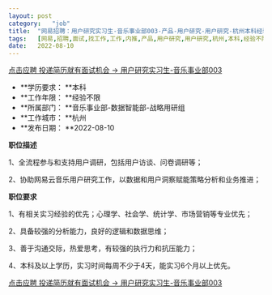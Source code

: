```yaml
---
layout:	post
category:	"job"
title:	"网易招聘：用户研究实习生-音乐事业部003-产品-用户研究-用户研究-杭州本科经验不限"
tags:	[网易,招聘,面试,找工作,工作,内推,产品,用户研究,用户研究,杭州,本科,经验不限]
date:	2022-08-10
---
```


[点击应聘 投递简历就有面试机会 ->  用户研究实习生-音乐事业部003](http://mobile.bole.netease.com/bole/boleDetail?id=35413&employeeId=346f03c3cda5f04c&key=all)



- **学历要求： **本科
- **工作年限： **经验不限
- **所属部门： **音乐事业部-数据智能部-战略用研组
- **工作城市： **杭州
- **发布日期： **2022-08-10



**职位描述**

1、全流程参与和支持用户调研，包括用户访谈、问卷调研等；

2、协助网易云音乐用户研究工作，以数据和用户洞察赋能策略分析和业务推进；



**职位要求**

1、有相关实习经验的优先；心理学、社会学、统计学、市场营销等专业优先； 

2、具备较强的分析能力，良好的逻辑和数据思维； 

3、善于沟通交际，热爱思考，有较强的执行力和抗压能力； 

4、本科及以上学历，实习时间每周不少于4天，能实习6个月以上优先。



[点击应聘 投递简历就有面试机会 ->  用户研究实习生-音乐事业部003](http://mobile.bole.netease.com/bole/boleDetail?id=35413&employeeId=346f03c3cda5f04c&key=all)